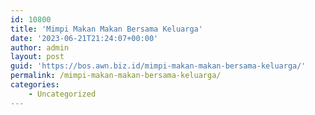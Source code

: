 ```yaml
---
id: 10800
title: 'Mimpi Makan Makan Bersama Keluarga'
date: '2023-06-21T21:24:07+00:00'
author: admin
layout: post
guid: 'https://bos.awn.biz.id/mimpi-makan-makan-bersama-keluarga/'
permalink: /mimpi-makan-makan-bersama-keluarga/
categories:
    - Uncategorized
---
```


